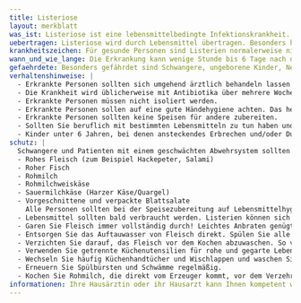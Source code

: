 ```yaml
---
title: Listeriose
layout: merkblatt
was_ist: Listeriose ist eine lebensmittelbedingte Infektionskrankheit. Sie wird durch Bakterien mit dem Namen Listeria monocytogenes verursacht. Listerien werden überall in der Umwelt gefunden. In Deutschland werden zwischen 300 und 600 Erkrankungen bekannt. Gefährlich ist die Erkrankung für Schwangere und Personen mit einem geschwächten Immunsystem.
uebertragen: Listeriose wird durch Lebensmittel übertragen. Besonders häufig sind Listerien in Fleisch, Rohmilch und Rohmilchkäse. Der Erreger befindet sich aber auch auf pflanzlichen Produkten, zum Beispiel in vorgeschnittenem Salat und Melonen. Bei der Geburt können Listerien weitergegeben werden. Eine Weitergabe von einem Mensch zum anderen findet ansonsten nicht statt. Wenn infizierte Tiere mit einer sehr großen Menge Listerien berührt werden, können die Bakterien auch über die Haut aufgenommen werden.
krankheitszeichen: Für gesunde Personen sind Listerien normalerweise nicht gefährlich. Wenn Krankheitszeichen auftreten, dann eine kurze fieberhafte Durchfallerkrankung. Wenn sich eine Schwangere ansteckt, kann das ungeborene Kind schwer erkranken und sterben. Es kann zu einer Fehlgeburt oder schweren Schäden kommen. Ein Neugeborenes kann sich auch im Geburtskanal anstecken. Dann kann es zu einer lebensbedrohlichen Hirnhautentzündung des Säuglings kommen. Bei Personen mit einem geschwächten Immunsystem kann die Erkrankung sehr schwer verlaufen. Die Bakterien können dann eine Blutvergiftung oder eine Hirnhautentzündung verursachen. Die Bakterien können aber auch Gelenke, das Herz und andere Organe befallen. Die Erkrankung kann zum Tode führen. Nach Aufnahme des Erregers über die Haut kann eine Hautentzündung auftreten.  
wann_und_wie_lange: Die Erkrankung kann wenige Stunde bis 6 Tage nach der Einnahme des betroffenen Lebensmittels beginnen.
gefaehrdete: Besonders gefährdet sind Schwangere, ungeborene Kinder, Neugeborene und Personen mit einem geschwächten Abwehrsystem. Ein geschwächtes Abwehrsystem haben Menschen in hohem Alter, Menschen mit schweren Vorerkrankungen, Menschen mit einer Krebserkrankung, Menschen mit bestimmten Medikamenten,  Menschen mit HIV und Menschen mit einer angeborenen Immunschwäche. Tierärzte und Tierärztinnen und Personen, die im Labor arbeiten, können bei der Arbeit in Kontakt mit Listerien kommen.
verhaltenshinweise: |
  - Erkrankte Personen sollten sich umgehend ärztlich behandeln lassen
  - Die Krankheit wird üblicherweise mit Antibiotika über mehrere Wochen behandelt
  - Erkrankte Personen müssen nicht isoliert werden.
  - Erkrankte Personen sollen auf eine gute Händehygiene achten. Das heißt: Waschen Sie sich die Hände gründlich mit Wasser und Seife nach jedem Toilettengang. Waschen Sie sich auch die Hände vor der Zubereitung von Lebensmitteln und vor dem Essen. Trocknen Sie die Hände nach dem Waschen sorgfältig mit einem sauberen Tuch ab.
  - Erkrankte Personen sollten keine Speisen für andere zubereiten.
  - Sollten Sie beruflich mit bestimmten Lebensmitteln zu tun haben und an ansteckendem Erbrechen und/oder Durchfall erkrankt sein, dürfen Sie vorübergehend nicht arbeiten.
  - Kinder unter 6 Jahren, bei denen ansteckendes Erbrechen und/oder Durchfall festgestellt wurde bzw. der Verdacht darauf besteht, dürfen Gemeinschaftseinrichtungen wie Schulen oder Kindergärten vorübergehend nicht besuchen. Eltern müssen die Gemeinschaftseinrichtung über die Erkrankung ihres Kindes informieren.
schutz: |
  Schwangere und Patienten mit einem geschwächten Abwehrsystem sollten auf die folgenden Lebensmittel verzichten:
  - Rohes Fleisch (zum Beispiel Hackepeter, Salami)
  - Roher Fisch
  - Rohmilch
  - Rohmilchweiskäse
  - Sauermilchkäse (Harzer Käse/Quargel)
  - Vorgeschnittene und verpackte Blattsalate
    Alle Personen sollten bei der Speisezubereitung auf Lebensmittelhygiene achten.
  - Lebensmittel sollten bald verbraucht werden. Listerien können sich in Lebensmitteln auch im Kühlschrank weiter vermehren.
  - Garen Sie Fleisch immer vollständig durch! Leichtes Anbraten genügt nicht, um Erreger abzutöten.
  - Entsorgen Sie das Auftauwasser von Fleisch direkt. Spülen Sie alle Gegenstände und Arbeitsflächen, die damit in Berührung gekommen sind, heiß ab und waschen Sie sich gründlich die Hände.
  - Verzichten Sie darauf, das Fleisch vor dem Kochen abzuwaschen. So vermeiden Sie eine Verbreitung der Erreger über Spritzwasser in der Küche.
  - Verwenden Sie getrennte Küchenutensilien für rohe und gegarte Lebensmittel bzw. reinigen Sie Arbeitsflächen und Geräte nach jedem Arbeitsgang sorgfältig mit warmem Wasser und Spülmittel und trocknen Sie diese ab.
  - Wechseln Sie häufig Küchenhandtücher und Wischlappen und waschen Sie diese bei mindestens 60°C.
  - Erneuern Sie Spülbürsten und Schwämme regelmäßig.
  - Kochen Sie Rohmilch, die direkt vom Erzeuger kommt, vor dem Verzehr ab.
informationen: Ihre Hausärztin oder ihr Hausarzt kann Ihnen kompetent weiterhelfen. Fachärztinnen oder Fachärzte für Gastroenterologie sind auf die Erkrankung spezialisiert. Das örtliche Gesundheitsamt steht Ihnen für weitere Beratung zur Verfügung. Weitere (Fach-) Informationen finden Sie auch im Internet auf den Seiten des Robert Koch-Institutes. Das Bundesamt für Risikobewertung hat einen ausführliches Merkblatt zur Listerien erstellt Schutz vor lebensmittelbedingten Infektionen mit Listerien
---
```

